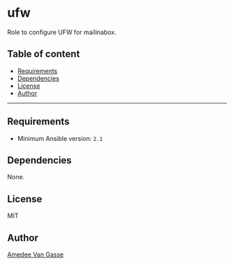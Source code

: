 # ufw

Role to configure UFW for mailinabox.

## Table of content

- [Requirements](#requirements)
- [Dependencies](#dependencies)
- [License](#license)
- [Author](#author)

---

## Requirements

- Minimum Ansible version: `2.1`

## Dependencies

None.

## License

MIT

## Author

[Amedee Van Gasse](https://amedee.be)
